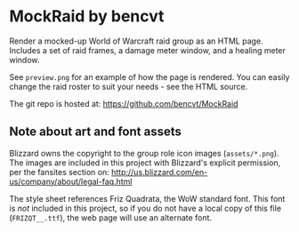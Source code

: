 # MockRaid by bencvt

Render a mocked-up World of Warcraft raid group as an HTML page. Includes a set of raid frames, a damage meter window, and a healing meter window.

See `preview.png` for an example of how the page is rendered. You can easily change the raid roster to suit your needs - see the HTML source.

The git repo is hosted at: https://github.com/bencvt/MockRaid

## Note about art and font assets

Blizzard owns the copyright to the group role icon images (`assets/*.png`). The images are included in this project with Blizzard's explicit permission, per the fansites section on: http://us.blizzard.com/en-us/company/about/legal-faq.html

The style sheet references Friz Quadrata, the WoW standard font. This font is *not* included in this project, so if you do not have a local copy of this file (`FRIZQT__.ttf`), the web page will use an alternate font.
